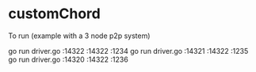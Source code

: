 # customChord

To run (example with a 3 node p2p system)

go run driver.go :14322 :14322 :1234
go run driver.go :14321 :14322 :1235
go run driver.go :14320 :14322 :1236

